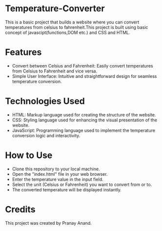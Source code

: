 # Temperature-Converter
This is a basic project that builds a website where you can convert temperatures from celsius to fahrenheit.This project is built using basic concept of javascipt(functions,DOM etc.) and CSS and HTML.
# Features
* Convert between Celsius and Fahrenheit: Easily convert temperatures from Celsius to Fahrenheit and vice versa.
* Simple User Interface: Intuitive and straightforward design for seamless temperature conversion.
# Technologies Used
* HTML: Markup language used for creating the structure of the website.
* CSS: Styling language used for enhancing the visual presentation of the website.
* JavaScript: Programming language used to implement the temperature conversion logic and interactivity.
# How to Use
+ Clone this repository to your local machine.
+ Open the "index.html" file in your web browser.
+ Enter the temperature value in the input field.
+ Select the unit (Celsius or Fahrenheit) you want to convert from or to.
+ The converted temperature will be displayed instantly.
# Credits
This project was created by Pranay Anand.


